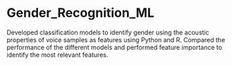 # Gender_Recognition_ML
Developed classification models to identify gender using the acoustic properties of voice samples as features using Python and R. Compared the performance of the different models and performed feature importance to identify the most relevant features.
